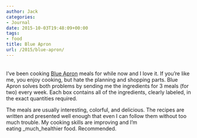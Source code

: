 ```yaml
---
author: Jack
categories:
- Journal
date: 2015-10-03T19:48:09+00:00
tags:
- food
title: Blue Apron
url: /2015/blue-apron/
---
```


<figure><a class="fancybox" title="" href="https://www.baty.net/img/2015/20151003_Blue_Apron_box.jpg" rel="article0"><img src="https://www.baty.net/img/2015/20151003_Blue_Apron_box.jpg" alt="" /></a></p> <figcaption> 

#### </figcaption> </figure> 

I’ve been cooking [Blue Apron][1] meals for while now and I love it. If you’re like me, you enjoy cooking, but hate the planning and shopping parts. Blue Apron solves both problems by sending me the ingredients for 3 meals (for two) every week. Each box contains all of the ingredients, clearly labeled, in the exact quantities required.

The meals are usually interesting, colorful, and delicious. The recipes are written and presented well enough that even I can follow them without too much trouble. My cooking skills are improving and I’m eating _much_healthier food. Recommended.

 [1]: https://www.blueapron.com/